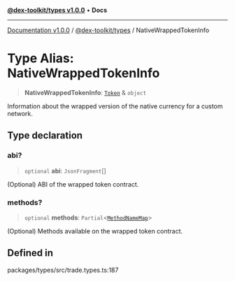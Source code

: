 [**@dex-toolkit/types v1.0.0**](../README.md) • **Docs**

***

[Documentation v1.0.0](../../../packages.md) / [@dex-toolkit/types](../README.md) / NativeWrappedTokenInfo

# Type Alias: NativeWrappedTokenInfo

> **NativeWrappedTokenInfo**: [`Token`](Token.md) & `object`

Information about the wrapped version of the native currency for a custom network.

## Type declaration

### abi?

> `optional` **abi**: `JsonFragment`[]

(Optional) ABI of the wrapped token contract.

### methods?

> `optional` **methods**: `Partial`\<[`MethodNameMap`](../namespaces/WrappedTypes/type-aliases/MethodNameMap.md)\>

(Optional) Methods available on the wrapped token contract.

## Defined in

packages/types/src/trade.types.ts:187
